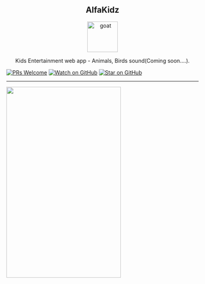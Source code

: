 
<div align="center">
<h2>AlfaKidz</h2>

<a href="https://www.emojione.com/emoji/1f410">
<img height="80" width="80" alt="goat" src="https://d1j8pt39hxlh3d.cloudfront.net/development/custom-builds/73/2415_fMYJv9M8TO3HMRlTLRetWj7D8MvNimyU.gif" />
</a>

<p>Kids Entertainment web app - Animals, Birds sound(Coming soon....).</p>
</div>

[![PRs Welcome][prs-badge]][prs] 
[![Watch on GitHub][github-watch-badge]][github-watch]
[![Star on GitHub][github-star-badge]][github-star]
<hr />

<img height="500" width="300" src="https://ik.imagekit.io/alfakidz/28147_zgMkwrlon.jpg"/>
</div>

<!-- prettier-ignore-start -->

[license-badge]: https://img.shields.io/npm/l/react-testing-library.svg?style=flat-square
[prs-badge]: https://img.shields.io/badge/PRs-welcome-brightgreen.svg?style=flat-square
[prs]: http://makeapullrequest.com
[github-watch-badge]: https://img.shields.io/github/watchers/prashant-andani/alfaKidz.svg?style=social
[github-watch]: https://github.com/prashant-andani/alfaKidz/watchers
[github-star-badge]: https://img.shields.io/github/stars/prashant-andani/alfaKidz.svg?style=social
[github-star]: https://github.com/prashant-andani/alfaKidz/stargazers

